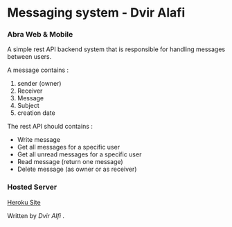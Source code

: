 # Messaging system - Dvir Alafi
### Abra Web & Mobile

A simple rest API backend system that is responsible for handling
messages between users.

A message contains :
1. sender (owner)
2. Receiver
3. Message
4. Subject
5. creation date


The rest API should contains :
- Write message
- Get all messages for a specific user
- Get all unread messages for a specific user
- Read message (return one message)
- Delete message (as owner or as receiver)

### Hosted Server
[Heroku Site](dvir-abra-messages.herokuapp.com)


Written by *Dvir Alfi* .